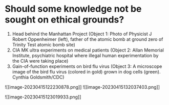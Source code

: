 #  Should some knowledge not be sought on ethical grounds?
1. Head behind the Manhattan Project (Object 1: Photo of Physicist J Robert Oppenheimer (left), father of the atomic bomb at ground zero of Trinity Test atomic bomb site)
2. CIA MK ultra experiments on medical patients (Object 2: Allan Memorial Institute, psychiatric hospital where illegal human experimentation by the CIA were taking place)
3. Gain-of-function experiments on bird flu virus (Object 3: A microscope image of the bird flu virus (colored in gold) grown in dog cells (green). Cynthia Goldsmith/CDC)

![[image-20230415122230878.png]]
![[image-20230415132037403.png]]

![[image-20230415123019933.png]]



